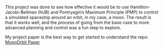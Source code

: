 This project was done to see how effective it would be to use Hamilton-Jacobi-Bellman (HJB) and Pontryagin’s Maximum Principle (PMP) to control a simulated spaceship around an orbit, in my case, a moon. The result is that it works well, and the process of going from the base case to more advanced planning and control was a fun step to explore.

My project paper is the best way to get started to understand the repo:
[MoonOrbit Paper](Documentation/ProjectPaper.pdf)
